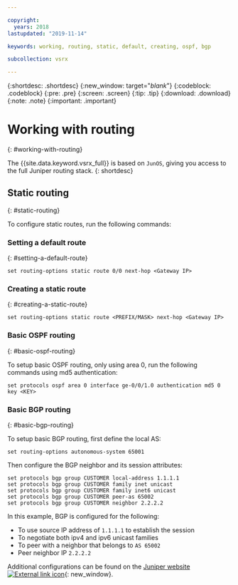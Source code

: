 ```yaml
---

copyright:
  years: 2018
lastupdated: "2019-11-14"

keywords: working, routing, static, default, creating, ospf, bgp

subcollection: vsrx

---
```


{:shortdesc: .shortdesc}
{:new_window: target="_blank_"}
{:codeblock: .codeblock}
{:pre: .pre}
{:screen: .screen}
{:tip: .tip}
{:download: .download}
{:note: .note}
{:important: .important}

# Working with routing
{: #working-with-routing}

The {{site.data.keyword.vsrx_full}} is based on `JunOS`, giving you access to the full Juniper routing stack.
{: shortdesc}

## Static routing
{: #static-routing}

To configure static routes, run the following commands:

### Setting a default route
{: #setting-a-default-route}

```
set routing-options static route 0/0 next-hop <Gateway IP>
```

### Creating a static route
{: #creating-a-static-route}
```
set routing-options static route <PREFIX/MASK> next-hop <Gateway IP>
```  

### Basic OSPF routing
{: #basic-ospf-routing}

To setup basic OSPF routing, only using area 0, run the following commands using md5 authentication:

```
set protocols ospf area 0 interface ge-0/0/1.0 authentication md5 0 key <KEY>
```

### Basic BGP routing
{: #basic-bgp-routing}

To setup basic BGP routing, first define the local AS:

```
set routing-options autonomous-system 65001
```

Then configure the BGP neighbor and its session attributes:

```
set protocols bgp group CUSTOMER local-address 1.1.1.1
set protocols bgp group CUSTOMER family inet unicast
set protocols bgp group CUSTOMER family inet6 unicast
set protocols bgp group CUSTOMER peer-as 65002
set protocols bgp group CUSTOMER neighbor 2.2.2.2
```

In this example, BGP is configured for the following:

* To use source IP address of `1.1.1.1` to establish the session
* To negotiate both ipv4 and ipv6 unicast families
* To peer with a neighbor that belongs to `AS 65002`
* Peer neighbor IP `2.2.2.2`

Additional configurations can be found on the [Juniper website ![External link icon](../../icons/launch-glyph.svg "External link icon")](https://www.juniper.net/documentation/en_US/junos11.4/information-products/topic-collections/config-guide-routing/config-guide-routing.pdf){: new_window}.

